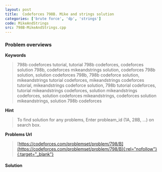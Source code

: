 ```yaml
---
layout: post
title:  Codeforces 798B. Mike and strings solution
categories: ['brute force', 'dp', 'strings']
code: MikeAndStrings
src: 798B-MikeAndStrings.cpp
---
```

### **Problem overviews**

**Keywords**
> 798b codeforces tutorial, tutorial 798b codeforces, codeforces solution 798b, codeforces mikeandstrings solution, codeforces 798b solution, solution codeforces 798b, 798b codeforce solution, mikeandstrings tutorial codeforces, mikeandstrings codeforces tutorial, mikeandstrings codeforce solution, 798b tutorial codeforces, tutorial mikeandstrings codeforces, solution mikeandstrings codeforces, solution codeforces mikeandstrings, codeforces solution mikeandstrings, solution 798b codeforces

**Hint**
> To find solution for any problems, Enter probleam_id (1A, 28B, ...) on search box. 

**Problems Url**
> [https://codeforces.com/problemset/problem/798/B](https://codeforces.com/problemset/problem/798/B){:rel="nofollow"}{:target="_blank"}

#### **Solution**



